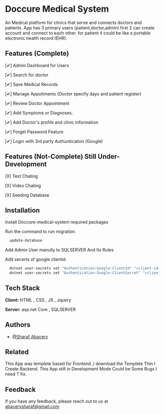 ﻿# Doccure Medical System

An Medical platform for clinics that serve and connects doctors and patients.
App has 3 primary users (patient,doctor,admin)
first 2 can create account and connect to each other.
for patient it could be like a portable electronic health record (EHR).

## Features (Complete)

[✔] Admin Dashboard for Users

[✔] Search for doctor

[✔] Save Medical Records

[✔] Manage Appoitments (Doctor specify days and patient register)

[✔] Review Doctor Appointment

[✔] Add Symptoms or Diagnoses.

[✔] Add Doctor's profile and clinic information

[✔] Forget Password Feature

[✔] Login with 3rd party Authuntication (Google)

## Features (Not-Complete) Still Under-Development

[X] Text Chating

[X] Video Chating

[X] Seeding Database



## Installation 

Install Doccure-medical-system required packages

Run the command to run migration.

```bash 
  update-database
```

Add Admin User manully to SQLSERVER And  Its Rules

Add secerts of google clientid

```bash 
  dotnet user-secrets set "Authentication:Google:ClientId" "<client-id>"
  dotnet user-secrets set "Authentication:Google:ClientSecret" "<client-secret>"
```

## Tech Stack

**Client:** HTML , CSS , JS , Jquery

**Server:** asp.net Core , SQLSERVER

## Authors

- [@Sharaf Abacery](https://github.com/sharafabacery)


## Related

This App was templete based for Frontend ,I download the Templete Thin I Create Backend.
This App still in Development Mode Could be Some Bugs I need T fix.

## Feedback

If you have any feedback, please reach out to us at abacerysharaf@gmail.com

  
